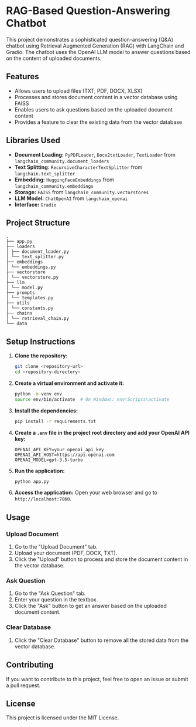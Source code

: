 # RAG-Based Question-Answering Chatbot

This project demonstrates a sophisticated question-answering (Q&A) chatbot using Retrieval Augmented Generation (RAG) with LangChain and Gradio. The chatbot uses the OpenAI LLM model to answer questions based on the content of uploaded documents.

## Features

- Allows users to upload files (TXT, PDF, DOCX, XLSX)
- Processes and stores document content in a vector database using FAISS
- Enables users to ask questions based on the uploaded document content
- Provides a feature to clear the existing data from the vector database

## Libraries Used

- **Document Loading:** `PyPDFLoader`, `Docx2txtLoader`, `TextLoader` from `langchain_community.document_loaders`
- **Text Splitting:** `RecursiveCharacterTextSplitter` from `langchain.text_splitter`
- **Embedding:** `HuggingFaceEmbeddings` from `langchain_community.embeddings`
- **Storage:** `FAISS` from `langchain_community.vectorstores`
- **LLM Model:** `ChatOpenAI` from `langchain_openai`
- **Interface:** `Gradio`

## Project Structure
```
.
├── app.py
├── loaders
│ ├── document_loader.py
│ └── text_splitter.py
├── embeddings
│ └── embeddings.py
├── vectorstore
│ └── vectorstore.py
├── llm
│ └── model.py
├── prompts
│ └── templates.py
├── utils
│ └── constants.py
├── chains
│ └── retrieval_chain.py
└── data
```

## Setup Instructions

1. **Clone the repository:**

    ```sh
    git clone <repository-url>
    cd <repository-directory>
    ```

2. **Create a virtual environment and activate it:**

    ```sh
    python -m venv env
    source env/bin/activate  # On Windows: env\Scripts\activate
    ```

3. **Install the dependencies:**

    ```sh
    pip install -r requirements.txt
    ```

4. **Create a `.env` file in the project root directory and add your OpenAI API key:**

    ```env
    OPENAI_API_KEY=your_openai_api_key
    OPENAI_API_HOST=https://api.openai.com
    OPENAI_MODEL=gpt-3.5-turbo
    ```

5. **Run the application:**

    ```sh
    python app.py
    ```

6. **Access the application:**
   Open your web browser and go to `http://localhost:7860`.

## Usage

### Upload Document

1. Go to the "Upload Document" tab.
2. Upload your document (PDF, DOCX, TXT).
3. Click the "Upload" button to process and store the document content in the vector database.

### Ask Question

1. Go to the "Ask Question" tab.
2. Enter your question in the textbox.
3. Click the "Ask" button to get an answer based on the uploaded document content.

### Clear Database

1. Click the "Clear Database" button to remove all the stored data from the vector database.

## Contributing

If you want to contribute to this project, feel free to open an issue or submit a pull request.

## License

This project is licensed under the MIT License.
